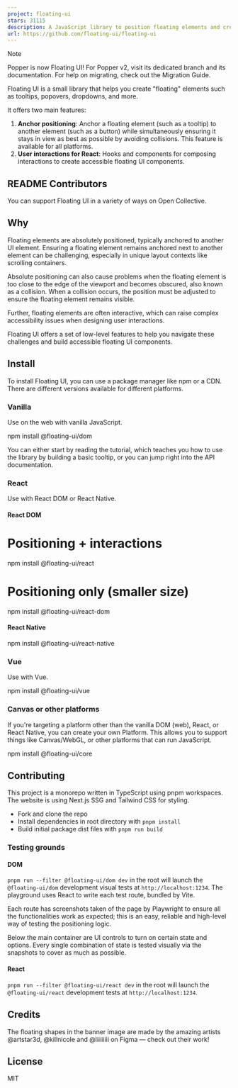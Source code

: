 ```yaml
---
project: floating-ui
stars: 31115
description: A JavaScript library to position floating elements and create interactions for them.
url: https://github.com/floating-ui/floating-ui
---
```


Note

Popper is now Floating UI! For Popper v2, visit its dedicated branch and its documentation. For help on migrating, check out the Migration Guide.

Floating UI is a small library that helps you create "floating" elements such as tooltips, popovers, dropdowns, and more.

It offers two main features:

1.  **Anchor positioning**: Anchor a floating element (such as a tooltip) to another element (such as a button) while simultaneously ensuring it stays in view as best as possible by avoiding collisions. This feature is available for all platforms.
2.  **User interactions for React**: Hooks and components for composing interactions to create accessible floating UI components.

README Contributors
-------------------

You can support Floating UI in a variety of ways on Open Collective.

Why
---

Floating elements are absolutely positioned, typically anchored to another UI element. Ensuring a floating element remains anchored next to another element can be challenging, especially in unique layout contexts like scrolling containers.

Absolute positioning can also cause problems when the floating element is too close to the edge of the viewport and becomes obscured, also known as a collision. When a collision occurs, the position must be adjusted to ensure the floating element remains visible.

Further, floating elements are often interactive, which can raise complex accessibility issues when designing user interactions.

Floating UI offers a set of low-level features to help you navigate these challenges and build accessible floating UI components.

Install
-------

To install Floating UI, you can use a package manager like npm or a CDN. There are different versions available for different platforms.

### Vanilla

Use on the web with vanilla JavaScript.

npm install @floating-ui/dom

You can either start by reading the tutorial, which teaches you how to use the library by building a basic tooltip, or you can jump right into the API documentation.

### React

Use with React DOM or React Native.

#### React DOM

# Positioning + interactions
npm install @floating-ui/react

# Positioning only (smaller size)
npm install @floating-ui/react-dom

#### React Native

npm install @floating-ui/react-native

### Vue

Use with Vue.

npm install @floating-ui/vue

### Canvas or other platforms

If you're targeting a platform other than the vanilla DOM (web), React, or React Native, you can create your own Platform. This allows you to support things like Canvas/WebGL, or other platforms that can run JavaScript.

npm install @floating-ui/core

Contributing
------------

This project is a monorepo written in TypeScript using pnpm workspaces. The website is using Next.js SSG and Tailwind CSS for styling.

-   Fork and clone the repo
-   Install dependencies in root directory with `pnpm install`
-   Build initial package dist files with `pnpm run build`

### Testing grounds

#### DOM

`pnpm run --filter @floating-ui/dom dev` in the root will launch the `@floating-ui/dom` development visual tests at `http://localhost:1234`. The playground uses React to write each test route, bundled by Vite.

Each route has screenshots taken of the page by Playwright to ensure all the functionalities work as expected; this is an easy, reliable and high-level way of testing the positioning logic.

Below the main container are UI controls to turn on certain state and options. Every single combination of state is tested visually via the snapshots to cover as much as possible.

#### React

`pnpm run --filter @floating-ui/react dev` in the root will launch the `@floating-ui/react` development tests at `http://localhost:1234`.

Credits
-------

The floating shapes in the banner image are made by the amazing artists @artstar3d, @killnicole and @liiiiiiii on Figma — check out their work!

License
-------

MIT
